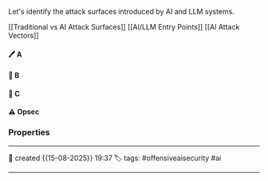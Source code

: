 
Let's identify the attack surfaces introduced by AI and LLM systems.

[[Traditional vs AI Attack Surfaces]]
[[AI/LLM Entry Points]]
[[AI Attack Vectors]]



#### 🖊️ A


#### 📔 B


####  📗 C


#### ⚠ Opsec




### Properties
---
📆 created   {{15-08-2025}} 19:37
🏷️ tags: #offensiveaisecurity #ai

---

